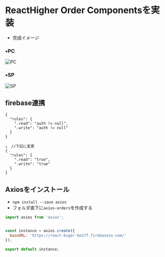 # ReactHigher Order Componentsを実装
- 完成イメージ

### ▪️PC
![PC](img/pc.gif "1")

### ▪️SP
![SP](img/pc.gif "1")


## firebase連携
```
{
  "rules": {
    ".read": "auth != null",
    ".write": "auth != null"
  }
}

↓　//下記に変更
{
  "rules": {
    ".read": "true",
    ".write": "true"
  }
}
```
## Axiosをインストール

- `npm install --save axios`
- フォルダ直下に`axios-orders`を作成する

```js
import axios from 'axios';


const instance = axios.create({
  baseURL: 'https://react-buger-be17f.firebaseio.com/'
});

export default instance;
```
